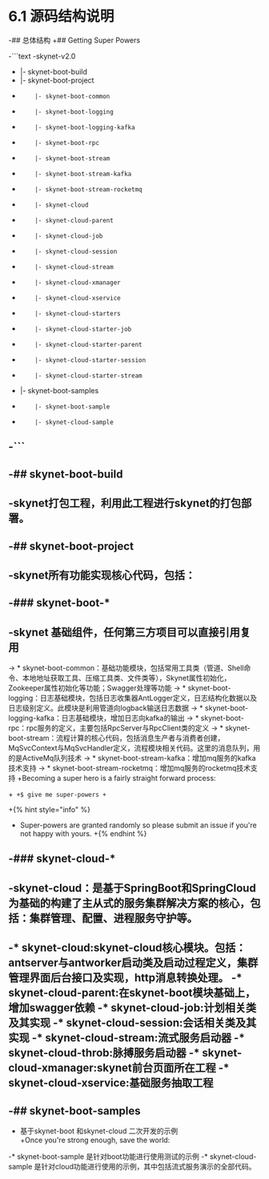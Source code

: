 # 6.1 源码结构说明
 
-## 总体结构
+## Getting Super Powers
 
-```text
-skynet-v2.0
-   |- skynet-boot-build
-   |- skynet-boot-project
-         |- skynet-boot-common 
-         |- skynet-boot-logging
-         |- skynet-boot-logging-kafka
-         |- skynet-boot-rpc
-         |- skynet-boot-stream
-         |- skynet-boot-stream-kafka
-         |- skynet-boot-stream-rocketmq
-         |- skynet-cloud
-         |- skynet-cloud-parent
-         |- skynet-cloud-job
-         |- skynet-cloud-session
-         |- skynet-cloud-stream
-         |- skynet-cloud-xmanager
-         |- skynet-cloud-xservice
-         |- skynet-cloud-starters
-         |- skynet-cloud-starter-job
-         |- skynet-cloud-starter-parent
-         |- skynet-cloud-starter-session
-         |- skynet-cloud-starter-stream
-    |- skynet-boot-samples
-         |- skynet-boot-sample
-         |- skynet-cloud-sample
-```
-
-## skynet-boot-build
-
-skynet打包工程，利用此工程进行skynet的打包部署。
-
-## skynet-boot-project
-
-skynet所有功能实现核心代码，包括：
-
-### skynet-boot-\*
-
-skynet 基础组件，任何第三方项目可以直接引用复用
-
-> * skynet-boot-common：基础功能模块，包括常用工具类（管道、Shell命令、本地地址获取工具、压缩工具类、文件类等），Skynet属性初始化，Zookeeper属性初始化等功能；Swagger处理等功能
-> * skynet-boot-logging：日志基础模块，包括日志收集器AntLogger定义，日志结构化数据以及日志级别定义。此模块是利用管道向logback输送日志数据
-> * skynet-boot-logging-kafka：日志基础模块，增加日志向kafka的输出
-> * skynet-boot-rpc：rpc服务的定义，主要包括RpcServer与RpcClient类的定义
-> * skynet-boot-stream：流程计算的核心代码，包括消息生产者与消费者创建，MqSvcContext与MqSvcHandler定义，流程模块相关代码。这里的消息队列，用的是ActiveMq队列技术
-> * skynet-boot-stream-kafka：增加mq服务的kafka技术支持
-> * skynet-boot-stream-rocketmq：增加mq服务的rocketmq技术支持
+Becoming a super hero is a fairly straight forward process:
 
+```
+$ give me super-powers
+```
 
+{% hint style="info" %}
+ Super-powers are granted randomly so please submit an issue if you're not happy with yours.
+{% endhint %}
 
-### skynet-cloud-\*
-
-skynet-cloud：是基于SpringBoot和SpringCloud为基础的构建了主从式的服务集群解决方案的核心，包括：集群管理、配置、进程服务守护等。
-
-* skynet-cloud:skynet-cloud核心模块。包括：antserver与antworker启动类及启动过程定义，集群管理界面后台接口及实现，http消息转换处理。
-* skynet-cloud-parent:在skynet-boot模块基础上，增加swagger依赖
-* skynet-cloud-job:计划相关类及其实现
-* skynet-cloud-session:会话相关类及其实现
-* skynet-cloud-stream:流式服务启动器
-* skynet-cloud-throb:脉搏服务启动器
-* skynet-cloud-xmanager:skynet前台页面所在工程
-* skynet-cloud-xservice:基础服务抽取工程
-
-## **skynet-boot-samples**
-
- 基于skynet-boot 和skynet-cloud 二次开发的示例  
+Once you're strong enough, save the world:
 
-* skynet-boot-sample 是针对boot功能进行使用测试的示例
-* skynet-cloud-sample 是针对cloud功能进行使用的示例，其中包括流式服务演示的全部代码。
